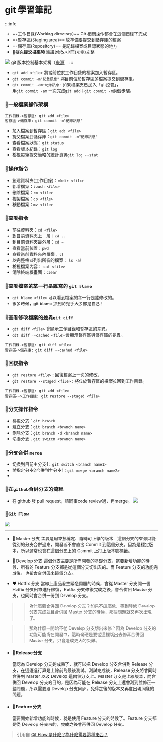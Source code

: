 # git 學習筆記
:::info
- ==工作目錄(Working directory)== Git 相關操作都會在這個目錄下完成
- ==暫存區(Staging area)== 放準備要提交到儲存庫的檔案
- ==儲存庫(Repository)== 是記錄檔案或目錄狀態的地方
- **:triangular_flag_on_post:每次提交檔案時** 建議(修改)小而(功能)完整


![](https://i.imgur.com/WdWsT1I.png)
git 版本控制基本架構（[來源](https://vocus.cc/article/5de3dbb8fd89780001d599fc)）
:::
- `git add <file>` 將當前位於工作目錄的檔案加入暫存區。
- `git commit -m"紀錄訊息"` 將目前位於暫存區的檔案提交到儲存庫。
- `git commit -am"紀錄訊息"` 如果檔案夾已加入「git控管」，  
 用`git commit -am` 一次完成`git add`＋`git commit -m`兩個步驟。
 
 
### :bookmark:一般檔案操作架構
```sequence
工作目錄->暫存區: git add <file>
暫存區->儲存庫: git commit -m"紀錄訊息"
```
- 加入檔案到暫存區：`git add <file>`
- 提交檔案到儲存庫：`git commit -m"紀錄訊息"`
- 查看檔案狀態：`git status`
- 查看版本紀錄：`git log`
- 檢視每筆提交簡略的統計資訊`git log --stat`

### :bookmark:操作指令
- 創建資料夾(工作目錄)：`mkdir <file>`
- 新增檔案：`touch <file>`
- 刪除檔案：`rm <file>`
- 複製檔案：`cp <file>`
- 移動檔案：`mv <file>`


### :bookmark:查看指令
- 前往資料夾：`cd <file>`
- 到目前資料夾上一層：`cd ..`
- 到目前資料夾最外層：`cd ~`
- 查看當前位置：`pwd`
- 查看當前資料夾內檔案：`ls`
- 以完整格式列出所有的檔案： `ls -al`
- 檢視檔案內容： `cat <file>`
- 清除終端機畫面：`clear`

### :bookmark:查看檔案的某一行是誰寫的 `git blame`
- `git blame <file>` 可以看到檔案的每一行是誰修改的。
- 很多時候，git blame 抓到的兇手大多都是自己！

### :bookmark:查看修改檔案的差異`git diff`
- `git diff <file>` 會顯示工作目錄和暫存區的差異。
- `git diff --cached <file>` 會顯示暫存區與儲存庫的差異。

```sequence
工作目錄->暫存區: git diff <file>
暫存區->儲存庫: git diff --cached <file>
```


### :bookmark:回復指令
- `git restore <file>` : 回復檔案上一次的修改。
- `git restore --staged <file>` : 將位於暫存區的檔案拉回到工作目錄。
```sequence
工作目錄->暫存區: git add <file>
暫存區-->工作目錄: git restore --staged <file>
```


### :bookmark:分支操作指令
- 檢視分支：`git branch`
- 建立分支：`git branch <branch name>`
- 刪除分支：`git branch -d <branch name>`
- 切換分支：`git switch <branch name>`

### :bookmark:分支合併 `merge`
- 切換到目前主分支1：`git switch <branch name1>`
- 將指定分支2合併到主分支1：`git merge <branch name2>`
- 
### :bookmark:在`github`合併分支的流程
- 在 github 發 pull request，請同事code review過，再merge。
![](https://i.imgur.com/JYVKRQL.png)


### :bookmark:`Git Flow`
![](https://i.imgur.com/XuQUXVM.png)

---

- :green_heart: Master 分支
  主要是用來放穩定、隨時可上線的版本。這個分支的來源只能從別的分支合併過來，開發者不會直接 Commit 到這個分支。因為是穩定版本，所以通常也會在這個分支上的 Commit 上打上版本號標籤。

- :blue_heart: Develop 分支
  這個分支主要是所有開發的基礎分支，當要新增功能的時候，所有的 Feature 分支都是從這個分支切出去的。而 Feature 分支的功能完成後，也都會合併回來這個分支。

- :heart: Hotfix 分支
  當線上產品發生緊急問題的時候，會從 Master 分支開一個 Hotfix 分支出來進行修復，Hotfix 分支修復完成之後，會合併回 Master 分支，也同時會合併一份到 Develop 分支。

 >>為什麼要合併回 Develop 分支？如果不這麼做，等到時候 Develop 分支完成並且合併回 Master 分支的時候，那個問題就又再次出現了。

 >>那為什麼一開始不從 Develop 分支切出來修？因為 Develop 分支的功能可能尚在開發中，這時候硬是要從這裡切出去修再合併回 Master 分支，只會造成更大的災難。

- #### :yellow_heart: Release 分支
  當認為 Develop 分支夠成熟了，就可以把 Develop 分支合併到 Release 分支，在這邊進行算是上線前的最後測試。測試完成後，Release 分支將會同時合併到 Master 以及 Develop 這兩個分支上。Master 分支是上線版本，而合併回 Develop 分支的目的，是因為可能在 Release 分支上還會測到並修正一些問題，所以需要跟 Develop 分支同步，免得之後的版本又再度出現同樣的問題。
- #### :purple_heart: Feature 分支
  當要開始新增功能的時候，就是使用 Feature 分支的時候了。Feature 分支都是從 Develop 分支來的，完成之後會再併回 Develop 分支。
  
>引用自 [Git Flow 是什麼？為什麼需要這種東西？](https://gitbook.tw/chapters/gitflow/why-need-git-flow.html)


